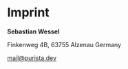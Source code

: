 <script setup>
import { VPTeamMembers } from 'vitepress/theme'

const members = [
  {
    avatar: 'https://avatars.githubusercontent.com/u/6763983',
    name: 'Sebastian Wessel',
    title: 'Creator',
    links: [
      { icon: 'github', link: 'https://github.com/sebastianwessel' },
      { icon: 'twitter', link: 'https://twitter.com/swessel78' }
    ]
  },
]
</script>

# Imprint

<VPTeamMembers size="small" :members="members" />

**Sebastian Wessel**

Finkenweg 4B,
63755 Alzenau
Germany

[mail@purista.dev](mailto:mail@purista.dev)
